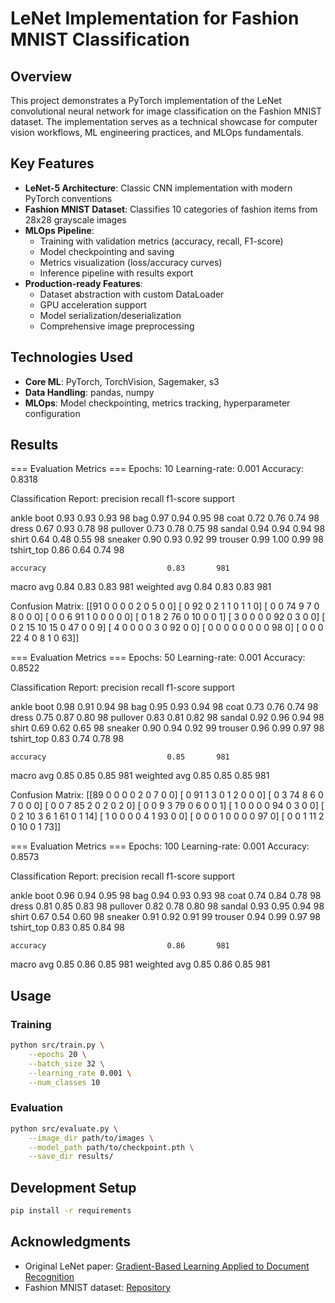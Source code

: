 # LeNet Implementation for Fashion MNIST Classification

## Overview
This project demonstrates a PyTorch implementation of the LeNet convolutional neural network for image classification on the Fashion MNIST dataset. The implementation serves as a technical showcase for computer vision workflows, ML engineering practices, and MLOps fundamentals.

## Key Features
- **LeNet-5 Architecture**: Classic CNN implementation with modern PyTorch conventions
- **Fashion MNIST Dataset**: Classifies 10 categories of fashion items from 28x28 grayscale images
- **MLOps Pipeline**:
  - Training with validation metrics (accuracy, recall, F1-score)
  - Model checkpointing and saving
  - Metrics visualization (loss/accuracy curves)
  - Inference pipeline with results export
- **Production-ready Features**:
  - Dataset abstraction with custom DataLoader
  - GPU acceleration support
  - Model serialization/deserialization
  - Comprehensive image preprocessing

## Technologies Used
- **Core ML**: PyTorch, TorchVision, Sagemaker, s3
- **Data Handling**: pandas, numpy
- **MLOps**: Model checkpointing, metrics tracking, hyperparameter configuration



## Results

=== Evaluation Metrics ===
Epochs: 10
Learning-rate: 0.001
Accuracy: 0.8318

Classification Report:
              precision    recall  f1-score   support

  ankle boot       0.93      0.93      0.93        98
         bag       0.97      0.94      0.95        98
        coat       0.72      0.76      0.74        98
       dress       0.67      0.93      0.78        98
    pullover       0.73      0.78      0.75        98
      sandal       0.94      0.94      0.94        98
       shirt       0.64      0.48      0.55        98
     sneaker       0.90      0.93      0.92        99
     trouser       0.99      1.00      0.99        98
  tshirt_top       0.86      0.64      0.74        98

    accuracy                           0.83       981
   macro avg       0.84      0.83      0.83       981
weighted avg       0.84      0.83      0.83       981


Confusion Matrix:
[[91  0  0  0  0  2  0  5  0  0]
 [ 0 92  0  2  1  1  0  1  1  0]
 [ 0  0 74  9  7  0  8  0  0  0]
 [ 0  0  6 91  1  0  0  0  0  0]
 [ 0  1  8  2 76  0 10  0  0  1]
 [ 3  0  0  0  0 92  0  3  0  0]
 [ 0  2 15 10 15  0 47  0  0  9]
 [ 4  0  0  0  0  3  0 92  0  0]
 [ 0  0  0  0  0  0  0  0 98  0]
 [ 0  0  0 22  4  0  8  1  0 63]]


=== Evaluation Metrics ===
Epochs: 50
Learning-rate: 0.001
Accuracy: 0.8522

Classification Report:
              precision    recall  f1-score   support

  ankle boot       0.98      0.91      0.94        98
         bag       0.95      0.93      0.94        98
        coat       0.73      0.76      0.74        98
       dress       0.75      0.87      0.80        98
    pullover       0.83      0.81      0.82        98
      sandal       0.92      0.96      0.94        98
       shirt       0.69      0.62      0.65        98
     sneaker       0.90      0.94      0.92        99
     trouser       0.96      0.99      0.97        98
  tshirt_top       0.83      0.74      0.78        98

    accuracy                           0.85       981
   macro avg       0.85      0.85      0.85       981
weighted avg       0.85      0.85      0.85       981


Confusion Matrix:
[[89  0  0  0  0  2  0  7  0  0]
 [ 0 91  1  3  0  1  2  0  0  0]
 [ 0  3 74  8  6  0  7  0  0  0]
 [ 0  0  7 85  2  0  2  0  2  0]
 [ 0  0  9  3 79  0  6  0  0  1]
 [ 1  0  0  0  0 94  0  3  0  0]
 [ 0  2 10  3  6  1 61  0  1 14]
 [ 1  0  0  0  0  4  1 93  0  0]
 [ 0  0  0  1  0  0  0  0 97  0]
 [ 0  0  1 11  2  0 10  0  1 73]]




=== Evaluation Metrics ===
Epochs: 100
Learning-rate: 0.001
Accuracy: 0.8573

Classification Report:
              precision    recall  f1-score   support

  ankle boot       0.96      0.94      0.95        98
         bag       0.94      0.93      0.93        98
        coat       0.74      0.84      0.78        98
       dress       0.81      0.85      0.83        98
    pullover       0.82      0.78      0.80        98
      sandal       0.93      0.95      0.94        98
       shirt       0.67      0.54      0.60        98
     sneaker       0.91      0.92      0.91        99
     trouser       0.94      0.99      0.97        98
  tshirt_top       0.83      0.85      0.84        98

    accuracy                           0.86       981
   macro avg       0.85      0.86      0.85       981
weighted avg       0.85      0.86      0.85       981






## Usage
### Training
```bash
python src/train.py \
    --epochs 20 \
    --batch_size 32 \
    --learning_rate 0.001 \
    --num_classes 10
```

### Evaluation
```bash
python src/evaluate.py \
    --image_dir path/to/images \
    --model_path path/to/checkpoint.pth \
    --save_dir results/
```

## Development Setup
```bash
pip install -r requirements
```

## Acknowledgments
- Original LeNet paper: [Gradient-Based Learning Applied to Document Recognition](http://yann.lecun.com/exdb/publis/pdf/lecun-01a.pdf)
- Fashion MNIST dataset: [Repository](https://github.com/zalandoresearch/fashion-mnist)

